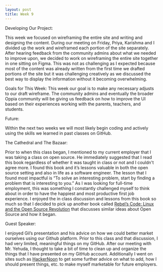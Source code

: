 ```yaml
---
layout: post
title: Week 9
---
```



Developing Our Project:

This week we focused on wireframing the entire site and writing and designing the content. During our meeting on Friday, Priya, Karishma and I divided up the work and wireframed each portion of the site separately. After hearing feedback from the community admins about what we needed to improve upon, we decided to work on wireframing the entire site together in one sitting on Figma. This was not as challenging as I expected because most of the content was already written from the first time we drafted portions of the site but it was challenging creatively as we discussed the best way to display the information without it becoming overwhelming. 

Goals for This Week: 
This week our goal is to make any necessary adjusts to our draft wireframe. The community admins and eventually the broader Oppia community will be giving us feedback on how to improve the UI based on their experiences working with the parents, teachers, and students. 

Future: 

Within the next two weeks we will most likely begin coding and actively using the skills we learned in past classes on GitHub.

The Cathedral and The Bazaar:

Prior to when this class began, I mentioned to my current employer that I was taking a class on open source. He immediately suggested that I read this book regardless of whether it was taught in class or not and I couldn't agree more. I found this book and it’s lessons valuable in both the open source setting and also in life as a software engineer. The lesson that I found most impactful is “To solve an interesting problem, start by finding a problem that is interesting to you.” As I was looking for full-time employment, this was something I constantly challenged myself to think about in order to have the happiest and most productive first job experience. I enjoyed the in class discussion and lessons from this book so much so that I decided to pick up another book called [Rebel’s Code: Linux and the Open Source Revolution](https://en.wikipedia.org/wiki/Rebel_Code) that discusses similar ideas about Open Source and how it began. 

Guest Speaker:

I enjoyed Gil’s presentation and his advice on how we could better market ourselves using our Github platform. Prior to this class and that discussion, I had very limited, meaningful things on my GitHub. After our meeting with Mr. Yehuda, I thought to take a bit of time to clean up and organize the things that I have presented on my GitHub account. Additionally I went on sites such as [HackerNoon](https://hackernoon.com/how-to-optimize-your-github-profile-9540f338b2c9) to get some further advice on what to add, how I should present things, etc. to make myself marketable for future employers.  



